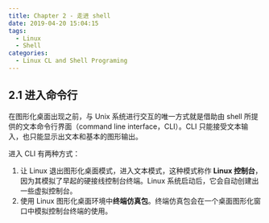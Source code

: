 ```yaml
---
title: Chapter 2 - 走进 shell
date: 2019-04-20 15:04:15
tags:
  - Linux
  - Shell
categories:
  - Linux CL and Shell Programing
---
```


## 2.1 进入命令行

在图形化桌面出现之前，与 Unix 系统进行交互的唯一方式就是借助由 shell 所提供的文本命令行界面（command line interface，CLI）。CLI 只能接受文本输入，也只能显示出文本和基本的图形输出。

进入 CLI 有两种方式：

1. 让 Linux 退出图形化桌面模式，进入文本模式，这种模式称作 **Linux 控制台**，因为其模拟了早起的硬接线控制台终端。Linux 系统启动后，它会自动创建出一些虚拟控制台。
2. 使用 Linux 图形化桌面环境中**终端仿真包**。终端仿真包会在一个桌面图形化窗口中模拟控制台终端的使用。